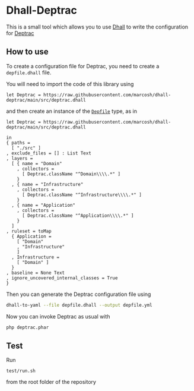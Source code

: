 # Dhall-Deptrac

This is a small tool which allows you to use [Dhall](https://dhall-lang.org/) to write the configuration for [Deptrac](https://github.com/qossmic/deptrac)

## How to use

To create a configuration file for Deptrac, you need to create a `depfile.dhall` file.

You will need to import the code of this library using

```dhall
let Deptrac = https://raw.githubusercontent.com/marcosh/dhall-deptrac/main/src/deptrac.dhall
```

and then create an instance of the [`Depfile`](https://github.com/marcosh/dhall-deptrac/blob/main/src/deptrac.dhall#L84) type, as in

```dhall
let Deptrac = https://raw.githubusercontent.com/marcosh/dhall-deptrac/main/src/deptrac.dhall

in
{ paths =
  [ "./src" ]
, exclude_files = [] : List Text
, layers =
  [ { name = "Domain"
    , collectors =
      [ Deptrac.className "^Domain\\\\.*" ]
    }
  , { name = "Infrastructure"
    , collectors =
      [ Deptrac.className "^Infrastructure\\\\.*" ]
    }
  , { name = "Application"
    , collectors =
      [ Deptrac.className "^Application\\\\.*" ]
    }
  ]
, ruleset = toMap
  { Application =
    [ "Domain"
    , "Infrastructure"
    ]
  , Infrastructure =
    [ "Domain" ]
  }
, baseline = None Text
, ignore_uncovered_internal_classes = True
}
```

Then you can generate the Deptrac configuration file using

```bash
dhall-to-yaml --file depfile.dhall --output depfile.yml
```

Now you can invoke Deptrac as usual with

```bash
php deptrac.phar
```

## Test

Run

```
test/run.sh
```

from the root folder of the repository
